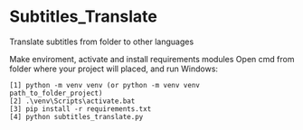 # Subtitles_Translate
Translate subtitles from folder to other languages

Make enviroment, activate and install requirements modules
Open cmd from folder where your project will placed, and run
Windows:
```
[1] python -m venv venv (or python -m venv venv path_to_folder_project)
[2] .\venv\Scripts\activate.bat
[3] pip install -r requirements.txt
[4] python subtitles_translate.py
```

